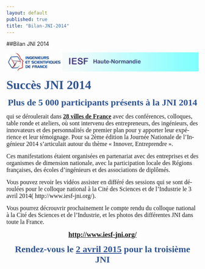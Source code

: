 ```yaml
---
layout: default
published: true
title: "Bilan-JNI-2014"
---
```


##Bilan JNI 2014
<body lang=FR link=blue vlink="#954F72" style='tab-interval:35.4pt'>
<IMG SRC="/media/En-teteIESF-HN.jpg" ![En-teteIESF-HN.jpg](/media/En-teteIESF-HN.jpg)ALIGN MIDDLE

<div class=WordSection1>
<p class=MsoNormal style='mso-margin-top-alt:auto;mso-margin-bottom-alt:auto;
line-height:normal;mso-outline-level:1;vertical-align:top'><b><span
style='font-size:24.0pt;font-family:"Times New Roman","serif";mso-fareast-font-family:
"Times New Roman";color:#2F5496;mso-themecolor:accent5;mso-themeshade:191;
mso-font-kerning:18.0pt;mso-fareast-language:FR'>Succès JNI 2014<o:p></o:p></span></b></p>

<p class=MsoNormal align=center style='mso-margin-top-alt:auto;mso-margin-bottom-alt:
auto;text-align:center;line-height:normal;mso-outline-level:2;vertical-align:
top'><b><span style='font-size:18.0pt;font-family:"Times New Roman","serif";
mso-fareast-font-family:"Times New Roman";color:#2F5496;mso-themecolor:accent5;
mso-themeshade:191;mso-fareast-language:FR'>Plus de 5 000 participants présents
à la JNI 2014<o:p></o:p></span></b></p>

<p class=MsoNormal style='mso-margin-top-alt:auto;mso-margin-bottom-alt:auto;
line-height:normal;vertical-align:top'><span class=GramE><span
style='font-size:12.0pt;font-family:"Times New Roman","serif";mso-fareast-font-family:
"Times New Roman";mso-fareast-language:FR'>qui</span></span><span
style='font-size:12.0pt;font-family:"Times New Roman","serif";mso-fareast-font-family:
"Times New Roman";mso-fareast-language:FR'> se déroulerait dans <b><u>28 villes
de France</u></b> avec des conférences, colloques, table ronde et ateliers, où
sont intervenu des entrepreneurs, des ingénieurs, des innovateurs et des
personnalités de premier plan pour y apporter leur expérience et leur
témoignage. Pour sa 2ème édition la Journée Nationale de l’Ingénieur 2014
s’articulait autour du thème « Innover, Entreprendre ».<o:p></o:p></span></p>

<p class=MsoNormal style='mso-margin-top-alt:auto;mso-margin-bottom-alt:auto;
line-height:normal;vertical-align:top'><span style='font-size:12.0pt;
font-family:"Times New Roman","serif";mso-fareast-font-family:"Times New Roman";
mso-fareast-language:FR'>Ces manifestations étai<a name="_GoBack"></a>ent
organisées en partenariat avec des entreprises et des organismes de dimension
nationale, avec la participation locale des Régions françaises, des écoles
d’ingénieurs et des associations de diplômés.<o:p></o:p></span></p>

<p class=MsoNormal style='mso-margin-top-alt:auto;mso-margin-bottom-alt:auto;
line-height:normal;vertical-align:top'><span style='font-size:12.0pt;
font-family:"Times New Roman","serif";mso-fareast-font-family:"Times New Roman";
mso-fareast-language:FR'>Vous pouvez revoir les vidéos assister en différé des
sessions qui se sont déroulées pour le colloque national à la Cité des Sciences
et de l’Industrie le 3 avril 2014<span class=GramE>( </span></span>
<span style='font-size:12.0pt;font-family:"Times New Roman","serif";
mso-fareast-font-family:"Times New Roman";mso-fareast-language:FR'>http://www.iesf-jni.org/</span><span
style='font-size:12.0pt;font-family:"Times New Roman","serif";mso-fareast-font-family:
"Times New Roman";mso-fareast-language:FR'>).<o:p></o:p></span></p>

<p class=MsoNormal style='mso-margin-top-alt:auto;mso-margin-bottom-alt:auto;
line-height:normal;vertical-align:top'><span style='font-size:12.0pt;
font-family:"Times New Roman","serif";mso-fareast-font-family:"Times New Roman";
mso-fareast-language:FR'>Vous pourrez<span class=SpellE> décrouvrir</span>
prochainement le compte rendu du colloque national à la Cité des Sciences et de
l’Industrie, et les photos des différentes JNI dans toute la France.<o:p></o:p></span></p>

<p class=MsoNormal align=center style='mso-margin-top-alt:auto;mso-margin-bottom-alt:
auto;text-align:center;line-height:normal;mso-outline-level:3;vertical-align:
top'><a href="http://www.iesf-jni.org/"><b><span style='font-size:13.5pt;
font-family:"Times New Roman","serif";mso-fareast-font-family:"Times New Roman";
mso-fareast-language:FR'>http://www.iesf-jni.org/</span></b></a><b><span
style='font-size:13.5pt;font-family:"Times New Roman","serif";mso-fareast-font-family:
"Times New Roman";mso-fareast-language:FR'><o:p></o:p></span></b></p>

<p class=MsoNormal align=center style='mso-margin-top-alt:auto;mso-margin-bottom-alt:
auto;text-align:center;line-height:normal;mso-outline-level:2;vertical-align:
top'><b><span style='font-size:18.0pt;font-family:"Times New Roman","serif";
mso-fareast-font-family:"Times New Roman";color:#2F5496;mso-themecolor:accent5;
mso-themeshade:191;mso-fareast-language:FR'>Rendez-vous le <u>2 avril 2015</u>
pour la troisième JNI<o:p></o:p></span></b></p>

<p class=MsoNormal><o:p>&nbsp;</o:p></p>

</div>

</body>
